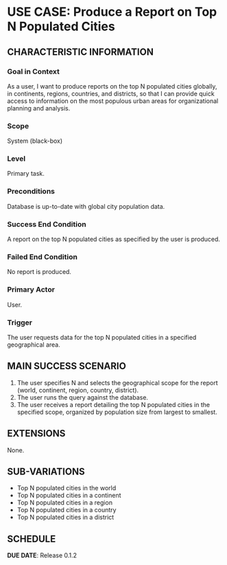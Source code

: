# USE CASE: Produce a Report on Top N Populated Cities

## CHARACTERISTIC INFORMATION

### Goal in Context

As a user, I want to produce reports on the top N populated cities globally, in continents, regions, countries, and districts, so that I can provide quick access to information on the most populous urban areas for organizational planning and analysis.

### Scope

System (black-box)

### Level

Primary task.

### Preconditions

Database is up-to-date with global city population data.

### Success End Condition

A report on the top N populated cities as specified by the user is produced.

### Failed End Condition

No report is produced.

### Primary Actor

User.

### Trigger

The user requests data for the top N populated cities in a specified geographical area.

## MAIN SUCCESS SCENARIO

1. The user specifies N and selects the geographical scope for the report (world, continent, region, country, district).
2. The user runs the query against the database.
3. The user receives a report detailing the top N populated cities in the specified scope, organized by population size from largest to smallest.

## EXTENSIONS

None.

## SUB-VARIATIONS

-   Top N populated cities in the world
-   Top N populated cities in a continent
-   Top N populated cities in a region
-   Top N populated cities in a country
-   Top N populated cities in a district

## SCHEDULE

**DUE DATE**: Release 0.1.2
